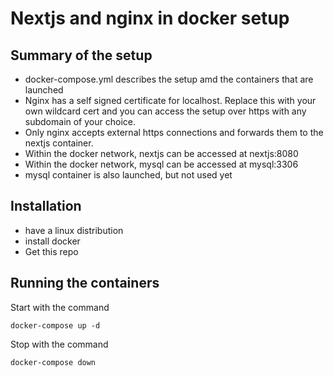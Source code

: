 # Nextjs and nginx in docker setup

## Summary of the setup
- docker-compose.yml describes the setup amd the containers that are launched
- Nginx has a self signed certificate for localhost. Replace this with your own wildcard cert and you can access the setup over https with any subdomain of your choice.
- Only nginx accepts external https connections and forwards them to the nextjs container.
- Within the docker network, nextjs can be accessed at nextjs:8080
- Within the docker network, mysql can be accessed at mysql:3306
- mysql container is also launched, but not used yet

## Installation
- have a linux distribution
- install docker
- Get this repo

## Running the containers
Start with the command
```
docker-compose up -d
```
Stop with the command
```
docker-compose down
```
